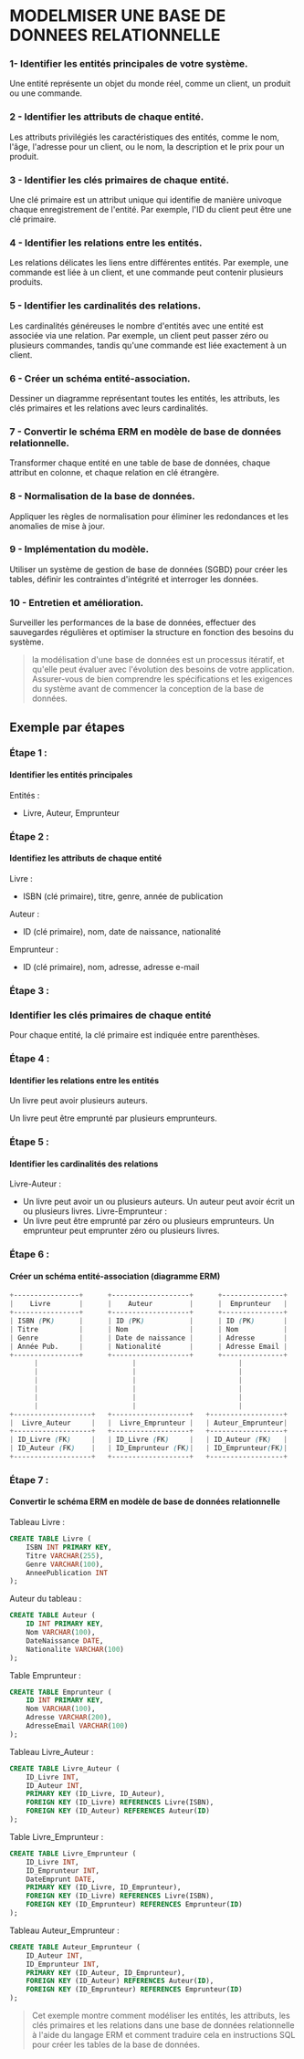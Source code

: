 # MODELMISER UNE BASE DE DONNEES RELATIONNELLE

### 1- Identifier les entités principales de votre système.

Une entité représente un objet du monde réel, comme un client, un produit ou une commande.

### 2 - Identifier les attributs de chaque entité.

Les attributs privilégiés les caractéristiques des entités, comme le nom, l'âge, l'adresse pour un client, ou le nom, la description et le prix pour un produit.

### 3 - Identifier les clés primaires de chaque entité.

Une clé primaire est un attribut unique qui identifie de manière univoque chaque enregistrement de l'entité. Par exemple, l'ID du client peut être une clé primaire.

### 4 - Identifier les relations entre les entités.

Les relations délicates les liens entre différentes entités. Par exemple, une commande est liée à un client, et une commande peut contenir plusieurs produits.

### 5 - Identifier les cardinalités des relations.

Les cardinalités généreuses le nombre d'entités avec une entité est associée via une relation. Par exemple, un client peut passer zéro ou plusieurs commandes, tandis qu'une commande est liée exactement à un client.

### 6 - Créer un schéma entité-association.

Dessiner un diagramme représentant toutes les entités, les attributs, les clés primaires et les relations avec leurs cardinalités.

### 7 - Convertir le schéma ERM en modèle de base de données relationnelle.

Transformer chaque entité en une table de base de données, chaque attribut en colonne, et chaque relation en clé étrangère.

### 8 - Normalisation de la base de données.

Appliquer les règles de normalisation pour éliminer les redondances et les anomalies de mise à jour.

### 9 - Implémentation du modèle.

Utiliser un système de gestion de base de données (SGBD) pour créer les tables, définir les contraintes d'intégrité et interroger les données.

### 10 - Entretien et amélioration.

Surveiller les performances de la base de données, effectuer des sauvegardes régulières et optimiser la structure en fonction des besoins du système.

>la modélisation d'une base de données est un processus itératif, et qu'elle peut évaluer avec l'évolution des besoins de votre application. Assurer-vous de bien comprendre les spécifications et les exigences du système avant de commencer la conception de la base de données.

## Exemple par étapes 

### Étape 1 :

#### Identifier les entités principales

Entités : 

- Livre, Auteur, Emprunteur

### Étape 2 : 

#### Identifiez les attributs de chaque entité

Livre : 

- ISBN (clé primaire), titre, genre, année de publication

Auteur : 

- ID (clé primaire), nom, date de naissance, nationalité

Emprunteur : 
- ID (clé primaire), nom, adresse, adresse e-mail

### Étape 3 : 
### Identifier les clés primaires de chaque entité

Pour chaque entité, la clé primaire est indiquée entre parenthèses.

### Étape 4 : 
#### Identifier les relations entre les entités

Un livre peut avoir plusieurs auteurs.

Un livre peut être emprunté par plusieurs emprunteurs.

### Étape 5 : 
#### Identifier les cardinalités des relations

Livre-Auteur : 
- Un livre peut avoir un ou plusieurs auteurs. Un auteur peut avoir écrit un ou plusieurs livres.
Livre-Emprunteur : 
- Un livre peut être emprunté par zéro ou plusieurs emprunteurs. Un emprunteur peut emprunter zéro ou plusieurs livres.

### Étape 6 : 
#### Créer un schéma entité-association (diagramme ERM)

```scss
+----------------+      +-------------------+      +---------------+
|    Livre       |      |    Auteur         |      |  Emprunteur   |
+----------------+      +-------------------+      +---------------+
| ISBN (PK)      |      | ID (PK)           |      | ID (PK)       |
| Titre          |      | Nom               |      | Nom           |
| Genre          |      | Date de naissance |      | Adresse       |
| Année Pub.     |      | Nationalité       |      | Adresse Email |
+----------------+      +-------------------+      +---------------+
      |                       |                         |
      |                       |                         |
      |                       |                         |
      |                       |                         |
      |                       |                         |
      |                       |                         |
+-------------------+   +-------------------+   +------------------+
|  Livre_Auteur     |   |  Livre_Emprunteur |   | Auteur_Emprunteur|
+-------------------+   +-------------------+   +------------------+
| ID_Livre (FK)     |   | ID_Livre (FK)     |   | ID_Auteur (FK)   |
| ID_Auteur (FK)    |   | ID_Emprunteur (FK)|   | ID_Emprunteur(FK)|
+-------------------+   +-------------------+   +------------------+

```

### Étape 7 : 
#### Convertir le schéma ERM en modèle de base de données relationnelle

Tableau Livre :
```sql
CREATE TABLE Livre (
    ISBN INT PRIMARY KEY,
    Titre VARCHAR(255),
    Genre VARCHAR(100),
    AnneePublication INT
);

```
Auteur du tableau :
```sql
CREATE TABLE Auteur (
    ID INT PRIMARY KEY,
    Nom VARCHAR(100),
    DateNaissance DATE,
    Nationalite VARCHAR(100)
);

```
Table Emprunteur :
```sql
CREATE TABLE Emprunteur (
    ID INT PRIMARY KEY,
    Nom VARCHAR(100),
    Adresse VARCHAR(200),
    AdresseEmail VARCHAR(100)
);
```

Tableau Livre_Auteur :
```sql
CREATE TABLE Livre_Auteur (
    ID_Livre INT,
    ID_Auteur INT,
    PRIMARY KEY (ID_Livre, ID_Auteur),
    FOREIGN KEY (ID_Livre) REFERENCES Livre(ISBN),
    FOREIGN KEY (ID_Auteur) REFERENCES Auteur(ID)
);

```
Table Livre_Emprunteur :
```sql
CREATE TABLE Livre_Emprunteur (
    ID_Livre INT,
    ID_Emprunteur INT,
    DateEmprunt DATE,
    PRIMARY KEY (ID_Livre, ID_Emprunteur),
    FOREIGN KEY (ID_Livre) REFERENCES Livre(ISBN),
    FOREIGN KEY (ID_Emprunteur) REFERENCES Emprunteur(ID)
);

```
Tableau Auteur_Emprunteur :
```sql
CREATE TABLE Auteur_Emprunteur (
    ID_Auteur INT,
    ID_Emprunteur INT,
    PRIMARY KEY (ID_Auteur, ID_Emprunteur),
    FOREIGN KEY (ID_Auteur) REFERENCES Auteur(ID),
    FOREIGN KEY (ID_Emprunteur) REFERENCES Emprunteur(ID)
);

```
>Cet exemple montre comment modéliser les entités, les attributs, les clés primaires et les relations dans une base de données relationnelle à l'aide du langage ERM et comment traduire cela en instructions SQL pour créer les tables de la base de données.